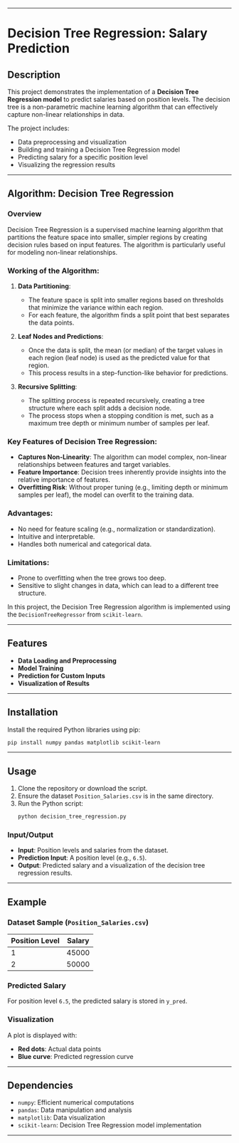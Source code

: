 

---

# Decision Tree Regression: Salary Prediction  

## Description  

This project demonstrates the implementation of a **Decision Tree Regression model** to predict salaries based on position levels. The decision tree is a non-parametric machine learning algorithm that can effectively capture non-linear relationships in data.  

The project includes:  
- Data preprocessing and visualization  
- Building and training a Decision Tree Regression model  
- Predicting salary for a specific position level  
- Visualizing the regression results  

---

## Algorithm: Decision Tree Regression  

### Overview  
Decision Tree Regression is a supervised machine learning algorithm that partitions the feature space into smaller, simpler regions by creating decision rules based on input features. The algorithm is particularly useful for modeling non-linear relationships.  

### Working of the Algorithm:  
1. **Data Partitioning**:  
   - The feature space is split into smaller regions based on thresholds that minimize the variance within each region.  
   - For each feature, the algorithm finds a split point that best separates the data points.  

2. **Leaf Nodes and Predictions**:  
   - Once the data is split, the mean (or median) of the target values in each region (leaf node) is used as the predicted value for that region.  
   - This process results in a step-function-like behavior for predictions.  

3. **Recursive Splitting**:  
   - The splitting process is repeated recursively, creating a tree structure where each split adds a decision node.  
   - The process stops when a stopping condition is met, such as a maximum tree depth or minimum number of samples per leaf.  

### Key Features of Decision Tree Regression:  
- **Captures Non-Linearity**: The algorithm can model complex, non-linear relationships between features and target variables.  
- **Feature Importance**: Decision trees inherently provide insights into the relative importance of features.  
- **Overfitting Risk**: Without proper tuning (e.g., limiting depth or minimum samples per leaf), the model can overfit to the training data.  

### Advantages:  
- No need for feature scaling (e.g., normalization or standardization).  
- Intuitive and interpretable.  
- Handles both numerical and categorical data.  

### Limitations:  
- Prone to overfitting when the tree grows too deep.  
- Sensitive to slight changes in data, which can lead to a different tree structure.  

In this project, the Decision Tree Regression algorithm is implemented using the `DecisionTreeRegressor` from `scikit-learn`.

---

## Features  

- **Data Loading and Preprocessing**  
- **Model Training**  
- **Prediction for Custom Inputs**  
- **Visualization of Results**

---

## Installation  

Install the required Python libraries using pip:  
```bash
pip install numpy pandas matplotlib scikit-learn
```

---

## Usage  

1. Clone the repository or download the script.  
2. Ensure the dataset `Position_Salaries.csv` is in the same directory.  
3. Run the Python script:  
   ```bash
   python decision_tree_regression.py
   ```

### Input/Output  

- **Input**: Position levels and salaries from the dataset.  
- **Prediction Input**: A position level (e.g., `6.5`).  
- **Output**: Predicted salary and a visualization of the decision tree regression results.  

---

## Example  

### Dataset Sample (`Position_Salaries.csv`)  
| Position Level | Salary   |  
|----------------|----------|  
| 1              | 45000    |  
| 2              | 50000    |  

### Predicted Salary  
For position level `6.5`, the predicted salary is stored in `y_pred`.

### Visualization  
A plot is displayed with:  
- **Red dots**: Actual data points  
- **Blue curve**: Predicted regression curve  

---

## Dependencies  

- `numpy`: Efficient numerical computations  
- `pandas`: Data manipulation and analysis  
- `matplotlib`: Data visualization  
- `scikit-learn`: Decision Tree Regression model implementation  

---

